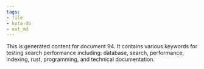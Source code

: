 ```yaml
---
tags:
- file
- kota-db
- ext_md
---
```

This is generated content for document 94. It contains various keywords for testing search performance including: database, search, performance, indexing, rust, programming, and technical documentation.